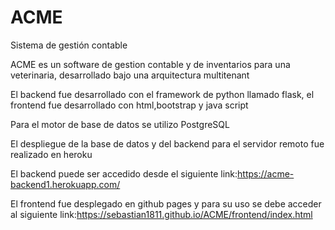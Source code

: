# ACME
Sistema de gestión contable

ACME es un software de gestion contable y de inventarios para una veterinaria, desarrollado bajo una arquitectura multitenant

El backend fue desarrollado con el framework de python llamado flask, el frontend fue desarrollado con html,bootstrap y java script

Para el motor de base de datos se utilizo PostgreSQL

El despliegue de la base de datos y del backend para el servidor remoto fue realizado en heroku

El backend puede ser accedido desde el siguiente link:https://acme-backend1.herokuapp.com/

El frontend fue desplegado en github pages y para su uso se debe acceder al siguiente link:https://sebastian1811.github.io/ACME/frontend/index.html
